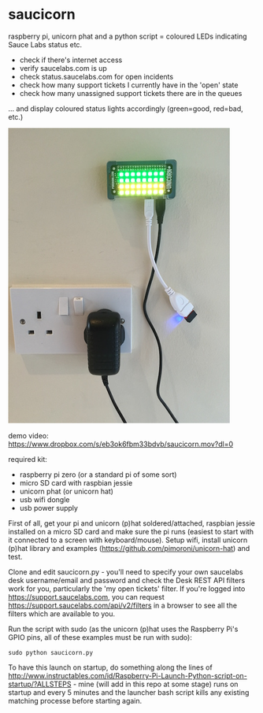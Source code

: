 # saucicorn
raspberry pi, unicorn phat and a python script = coloured LEDs indicating Sauce Labs status etc.

 * check if there's internet access
 * verify saucelabs.com is up
 * check status.saucelabs.com for open incidents
 * check how many support tickets I currently have in the 'open' state
 * check how many unassigned support tickets there are in the queues

... and display coloured status lights accordingly (green=good, red=bad, etc.)

![](IMG_6041.JPG)

demo video: https://www.dropbox.com/s/eb3ok6fbm33bdvb/saucicorn.mov?dl=0

required kit: 

 * raspberry pi zero (or a standard pi of some sort) 
 * micro SD card with raspbian jessie
 * unicorn phat (or unicorn hat)
 * usb wifi dongle
 * usb power supply
 
First of all, get your pi and unicorn (p)hat soldered/attached, raspbian jessie installed on a micro SD card and make sure the pi runs (easiest to start with it connected to a screen with keyboard/mouse). Setup wifi, install unicorn (p)hat library and examples (https://github.com/pimoroni/unicorn-hat) and test.

Clone and edit saucicorn.py - you'll need to specify your own saucelabs desk username/email and password and check the Desk REST API filters work for you, particularly the 'my open tickets' filter. If you're logged into https://support.saucelabs.com, you can request https://support.saucelabs.com/api/v2/filters in a browser to see all the filters which are available to you.

Run the script with sudo (as the unicorn (p)hat uses the Raspberry Pi's GPIO pins, all of these examples must be run with sudo):

```
sudo python saucicorn.py
```

To have this launch on startup, do something along the lines of http://www.instructables.com/id/Raspberry-Pi-Launch-Python-script-on-startup/?ALLSTEPS - mine (will add in this repo at some stage) runs on startup and every 5 minutes and the launcher bash script kills any existing matching processe before starting again.

